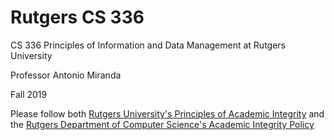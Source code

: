 # Rutgers CS 336
CS 336 Principles of Information and Data Management at Rutgers University

Professor Antonio Miranda

Fall 2019

Please follow both [Rutgers University's Principles of Academic Integrity](http://academicintegrity.rutgers.edu/) and the [Rutgers Department of Computer Science's Academic Integrity Policy](https://www.cs.rutgers.edu/academic-integrity/introduction)
